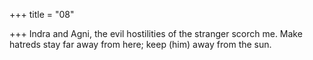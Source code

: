 +++
title = "08"

+++
Indra and Agni, the evil hostilities of the stranger scorch me.
Make hatreds stay far away from here; keep (him) away from the sun. 